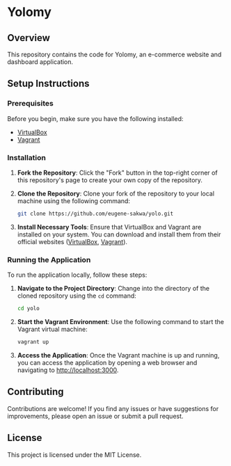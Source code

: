 # Yolomy

## Overview

This repository contains the code for Yolomy, an e-commerce website and dashboard application.

## Setup Instructions

### Prerequisites

Before you begin, make sure you have the following installed:

- [VirtualBox](https://www.virtualbox.org/)
- [Vagrant](https://www.vagrantup.com/)

### Installation

1. **Fork the Repository**: Click the "Fork" button in the top-right corner of this repository's page to create your own copy of the repository.

2. **Clone the Repository**: Clone your fork of the repository to your local machine using the following command:

   ```bash
   git clone https://github.com/eugene-sakwa/yolo.git
   ```

3. **Install Necessary Tools**: Ensure that VirtualBox and Vagrant are installed on your system. You can download and install them from their official websites ([VirtualBox](https://www.virtualbox.org/), [Vagrant](https://www.vagrantup.com/)).

### Running the Application

To run the application locally, follow these steps:

1. **Navigate to the Project Directory**: Change into the directory of the cloned repository using the `cd` command:

   ```bash
   cd yolo
   ```

2. **Start the Vagrant Environment**: Use the following command to start the Vagrant virtual machine:

   ```bash
   vagrant up
   ```

3. **Access the Application**: Once the Vagrant machine is up and running, you can access the application by opening a web browser and navigating to [http://localhost:3000](http://localhost:3000).

## Contributing

Contributions are welcome! If you find any issues or have suggestions for improvements, please open an issue or submit a pull request.

## License

This project is licensed under the MIT License.


<!-- # YOLO

The YOLO application is an e-commerce website that doubles as a dashboard where you can load retail products onto the site.

![Frontend Image](https://github.com/eugene-sakwa/yolo/assets/129692730/0db2751f-ed4d-4855-bc71-edd46a268d94)
![Backend Image](https://github.com/eugene-sakwa/yolo/assets/129692730/664624f9-30bd-4093-8964-80c7b752c09b)

## Prerequisites

Before you run this app, make sure you have the following installed on your system:
- Docker: [Docker Installation Instructions](https://docs.docker.com/get-docker/)

## Installation

To run the application using Docker containers, follow these steps:

1. **Clone the repository to your local machine**:

    ```bash
    git clone https://github.com/eugene-sakwa/yolo.git
    ```

2. **Navigate to the project directory**:

    ```bash
    cd yolo
    ```

3. **Pull the Docker images for the frontend and backend from Docker Hub**:

    ```bash
    docker pull eugenedon/backend-image:v2
    docker pull eugenedon/client-image:v5
    ```

## Usage

Once you have pulled the Docker images, you can run the app using the following command:

```bash
docker-compose up
```
This command will start the frontend and backend containers and link them together.

You can access the app in your web browser at http://localhost:3000.

License
This project is licensed under the MIT License - see the LICENSE file for details.

 -->


